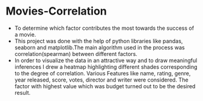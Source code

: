 # Movies-Correlation
- To determine which factor contributes the most towards the success of a movie.
- This project was done with the help of python libraries like pandas, seaborn and matplotlib.The main algorithm used in the process was correlation(spearman) between different factors.
- In order to visualize the data in an attractive way and to draw meaningful inferences I drew a heatmap highlighting different shades corresponding to the degree of correlation. Various Features like name, rating, genre, year released, score, votes, director and writer were considered. The factor with highest value which was budget turned out to be the desired result.


